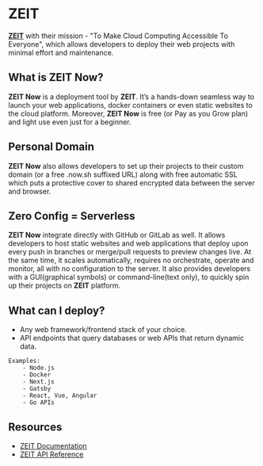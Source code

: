 # ZEIT
**[ZEIT](https://zeit.co/)** with their mission - "To Make Cloud Computing Accessible To Everyone", which allows developers to deploy their web projects with minimal effort and maintenance.
 

## What is ZEIT Now?
**ZEIT Now** is a deployment tool by **ZEIT**. It’s a hands-down seamless way to launch your web applications, docker containers or even static websites to the cloud platform. Moreover, **ZEIT Now** is free (or Pay as you Grow plan) and light use even just for a beginner. 


## Personal Domain
**ZEIT Now** also allows developers to set up their projects to their custom domain (or a free .now.sh suffixed URL) along with free automatic SSL which puts a protective cover to shared encrypted data between the server and browser.


## Zero Config = Serverless
**ZEIT Now** integrate directly with GitHub or GitLab as well. It allows developers to host static websites and web applications that deploy upon every push in branches or merge/pull requests to preview changes live. At the same time, it scales automatically, requires no orchestrate, operate and monitor, all with no configuration to the server. It also provides developers with a GUI(graphical symbols) or command-line(text only), to quickly spin up their projects on **ZEIT** platform. 


## What can I deploy?
- Any web framework/frontend stack of your choice.
- API endpoints that query databases or web APIs that return dynamic data.

```
Examples:
    - Node.js
    - Docker
    - Next.js
    - Gatsby
    - React, Vue, Angular
    - Go APIs
```



## Resources 
- [ZEIT Documentation](https://zeit.co/docs)
- [ZEIT API Reference](https://zeit.co/docs/api)